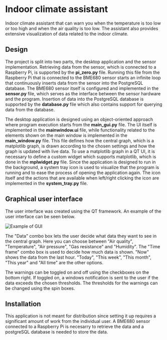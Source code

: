 # Indoor climate assistant
Indoor climate assistant that can warn you when the temperature is too low or too high and when the air quality is too low. The assistant also provides extensive visualization of data related to the indoor climate.

## Design
The project is split into two parts, the desktop application and the sensor implementation. Retrieving data from the sensor, which is connected to a Raspberry Pi, is supported by the **pi_zero.py** file. Running this file from the Raspberry Pi that is connected to the BME680 sensor starts an infinite loop that continuously inserts data from the sensor into the PostgreSQL database. The BME680 sensor itself is configured and implemented in the **sensor.py** file, which serves as the interface between the sensor hardware and the program. Insertion of data into the PostgreSQL database is supported by the **database.py** file which also contains support for querying data from the database.

The desktop application is designed using an object-oriented approach where program execution starts from the **main_gui.py** file. The UI itself is implemented in the **mainwindow.ui** file, while functionality related to the elements shown on the main window is implemented in the **main_window.py** file. This file defines how the central graph, which is a matplotlib graph, is drawn according to the chosen settings and how the graph is updated with live data. To use a matplotlib graph in a QT UI, it is necessary to define a custom widget which supports matplotlib, which is done in the **mplwidget.py** file. Since the application is designed to run in the background, a system tray icon is used to visualize that the program is running and to ease the process of opening the application again. The icon itself and the actions that are available when left/right clicking the icon are implemented in the **system_tray.py** file.

## Graphical user interface
The user interface was created using the QT framework. An example of the user interface can be seen below.

![Example of GUI](https://i.imgur.com/XaWXRCy.png)

The "Data" combo box lets the user decide what data they want to see in the central graph. Here you can choose between "Air quality", "Temperature", "Air pressure", "Gas resistance" and "Humidity". The "Time frame" combo box is used to decide how much data is shown. "Now" shows the data from the last hour. "Today", "This week", "This month", "This year" and "All time" are the other options. 

The warnings can be toggled on and off using the checkboxes on the bottom right. If toggled on, a windows notification is sent to the user if the data exceeds the chosen thresholds. The thresholds for the warnings can be changed using the spin boxes.

## Installation
This application is not meant for distribution since setting it up requires a significant amount of work from the individual user. A BME680 sensor connected to a Raspberry Pi is necesarry to retrieve the data and a postgreSQL database is needed to store the data. 
